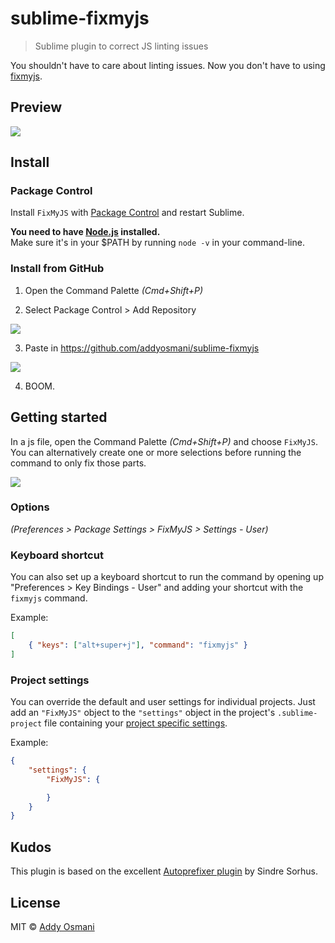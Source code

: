 # sublime-fixmyjs

> Sublime plugin to correct JS linting issues

You shouldn't have to care about linting issues. Now you don't have to using [fixmyjs](https://github.com/jshint/fixmyjs).

## Preview

![](http://i.imgur.com/1NKUiu4.gif)

## Install

### Package Control

Install `FixMyJS` with [Package Control](https://sublime.wbond.net) and restart Sublime.

**You need to have [Node.js](http://nodejs.org) installed.**  
Make sure it's in your $PATH by running `node -v` in your command-line.

### Install from GitHub

1) Open the Command Palette *(Cmd+Shift+P)*

2) Select Package Control > Add Repository

![](http://i.imgur.com/Z381xzi.png)

3) Paste in https://github.com/addyosmani/sublime-fixmyjs

![](http://i.imgur.com/fDl4T3r.png)

4) BOOM.


## Getting started

In a js file, open the Command Palette *(Cmd+Shift+P)* and choose `FixMyJS`. You can alternatively create one or more selections before running the command to only fix those parts.

![](http://i.imgur.com/gLetSdK.png)


### Options

*(Preferences > Package Settings > FixMyJS > Settings - User)*

### Keyboard shortcut

You can also set up a keyboard shortcut to run the command by opening up "Preferences > Key Bindings - User" and adding your shortcut with the `fixmyjs` command.

Example:

```json
[
	{ "keys": ["alt+super+j"], "command": "fixmyjs" }
]
```


### Project settings

You can override the default and user settings for individual projects. Just add an `"FixMyJS"` object to the `"settings"` object in the project's `.sublime-project` file containing your [project specific settings](http://www.sublimetext.com/docs/3/projects.html).

Example:

```json
{
	"settings": {
		"FixMyJS": {

		}
	}
}
```

## Kudos

This plugin is based on the excellent [Autoprefixer plugin](https://github.com/sindresorhus/sublime-autoprefixer) by Sindre Sorhus.


## License

MIT © [Addy Osmani](http://addyosmani.com)
